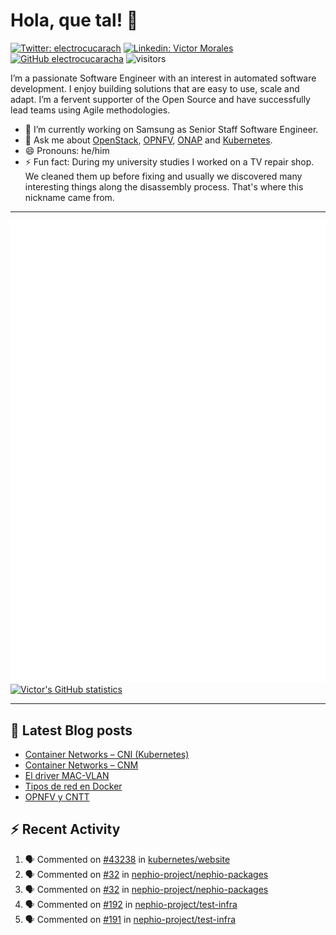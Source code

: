 # Hola, que tal! 👋

[![Twitter: electrocucarach](https://img.shields.io/twitter/follow/electrocucarach?style=social)](https://twitter.com/electrocucarach)
[![Linkedin: Victor Morales](https://img.shields.io/badge/-VictorMorales-blue?style=flat-square&logo=Linkedin&logoColor=white&link=https://www.linkedin.com/in/electrocucaracha/)](https://www.linkedin.com/in/electrocucaracha/)
[![GitHub electrocucaracha](https://img.shields.io/github/followers/electrocucaracha?label=follow&style=social)](https://github.com/electrocucaracha)
![visitors](https://visitor-badge.laobi.icu/badge?page_id=electrocucaracha.electrocucaracha)

I’m a passionate Software Engineer with an interest in automated
software development. I enjoy building solutions that are easy to use,
scale and adapt. I’m a fervent supporter of the Open Source and have
successfully lead teams using Agile methodologies.

- 🔭 I’m currently working on Samsung as Senior Staff Software
Engineer.
- 💬 Ask me about [OpenStack](https://www.openstack.org/),
[OPNFV](https://www.opnfv.org/), [ONAP](https://www.onap.org/) and
[Kubernetes](https://kubernetes.io/).
- 😄 Pronouns: he/him
- ⚡ Fun fact: During my university studies I worked on a TV repair
shop. We cleaned them up before fixing and usually we discovered many
interesting things along the disassembly process. That's where this
nickname came from.

---

![Metrics](https://github.com/electrocucaracha/electrocucaracha/blob/master/github-metrics.svg)
[![Victor's GitHub statistics](https://github-readme-stats.vercel.app/api?username=electrocucaracha)](https://github.com/anuraghazra/github-readme-stats#github-stats-card)

---

## 📘 Latest Blog posts

<!-- BLOG-POST-LIST:START -->
- [Container Networks – CNI &lpar;Kubernetes&rpar;](https://electrocucaracha.com/2021/07/05/container-networks-cni/)
- [Container Networks – CNM](https://electrocucaracha.com/2020/08/28/container-network-model/)
- [El driver MAC-VLAN](https://electrocucaracha.com/2020/07/01/el-driver-mac-vlan/)
- [Tipos de red en Docker](https://electrocucaracha.com/2020/06/13/tipos-de-red-en-docker/)
- [OPNFV y CNTT](https://electrocucaracha.com/2020/05/29/opnfv-y-cntt/)
<!-- BLOG-POST-LIST:END -->

## :zap: Recent Activity

<!--START_SECTION:activity-->
1. 🗣 Commented on [#43238](https://github.com/kubernetes/website/pull/43238#issuecomment-1739872115) in [kubernetes/website](https://github.com/kubernetes/website)
2. 🗣 Commented on [#32](https://github.com/nephio-project/nephio-packages/pull/32#issuecomment-1739846709) in [nephio-project/nephio-packages](https://github.com/nephio-project/nephio-packages)
3. 🗣 Commented on [#32](https://github.com/nephio-project/nephio-packages/pull/32#issuecomment-1739821825) in [nephio-project/nephio-packages](https://github.com/nephio-project/nephio-packages)
4. 🗣 Commented on [#192](https://github.com/nephio-project/test-infra/pull/192#issuecomment-1739757178) in [nephio-project/test-infra](https://github.com/nephio-project/test-infra)
5. 🗣 Commented on [#191](https://github.com/nephio-project/test-infra/pull/191#issuecomment-1738284379) in [nephio-project/test-infra](https://github.com/nephio-project/test-infra)
<!--END_SECTION:activity-->
